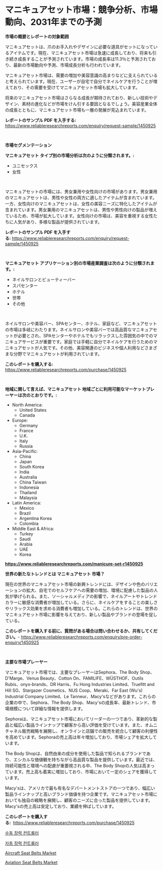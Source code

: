 <p><h1>マニキュアセット市場：競争分析、市場動向、2031年までの予測</h1></p><p><strong>市場の概要とレポートの対象範囲</strong></p>
<p><p>マニキュアセットは、爪のお手入れやデザインに必要な道具がセットになっているアイテムです。現在、マニキュアセット市場は急速に成長しており、将来も引き続き成長することが予測されています。市場の成長率は11.3％と予測されており、最新の市場動向や予測、市場成長分析も行われています。</p><p>マニキュアセット市場は、需要の増加や美容意識の高まりなどに支えられていると考えられています。現在、ユーザーが自宅で自分でネイルケアを行うことが増えており、その需要を受けてマニキュアセット市場も拡大しています。</p><p>将来のマニキュアセット市場はさらなる成長が期待されており、新しい技術やデザイン、素材の進化などが市場をけん引する要因となるでしょう。美容産業全体の成長とともに、マニキュアセット市場も一層の発展が見込まれています。</p></p>
<p><strong>レポートのサンプル PDF を入手する:</strong> <a href="https://www.reliableresearchreports.com/enquiry/request-sample/1450925">https://www.reliableresearchreports.com/enquiry/request-sample/1450925</a></p>
<p>&nbsp;</p>
<p><strong>市場セグメンテーション</strong></p>
<p><strong>マニキュアセット タイプ別の市場分析は次のように分類されます。:</strong></p>
<p><ul><li>ユニセックス</li><li>女性</li></ul></p>
<p>&nbsp;</p>
<p><p>マニキュアセットの市場には、男女兼用や女性向けの市場があります。男女兼用のマニキュアセットは、男性や女性の両方に適したアイテムが含まれています。一方、女性向けのマニキュアセットは、女性の美容ニーズに特化したアイテムが含まれています。男女兼用のマニキュアセットは、男性や男性向けの製品が増えているため、市場が拡大しています。女性向けの市場は、美容を重視する女性たちに人気があり、多様な製品が提供されています。</p></p>
<p><strong>レポートのサンプル PDF を入手する:</strong>&nbsp;<a href="https://www.reliableresearchreports.com/enquiry/request-sample/1450925">https://www.reliableresearchreports.com/enquiry/request-sample/1450925</a></p>
<p>&nbsp;</p>
<p><strong> マニキュアセット アプリケーション別の市場産業調査は次のように分類されます。:</strong></p>
<p><ul><li>ネイルサロンとビューティーバー</li><li>スパセンター</li><li>ホテル</li><li>世帯</li><li>その他</li></ul></p>
<p>&nbsp;</p>
<p><p>ネイルサロンや美容バー、SPAセンター、ホテル、家庭など、マニキュアセットの市場は多岐にわたります。ネイルサロンや美容バーでは高品質なマニキュアセットが必要とされ、SPAセンターやホテルでもリラックスした雰囲気の中でのマニキュアサービスが重要です。家庭では手軽に自分でネイルケアを行うためのマニキュアセットが人気です。その他、美容関連のビジネスや個人利用などさまざまな分野でマニキュアセットが利用されています。</p></p>
<p><strong>このレポートを購入する:</strong>&nbsp; <a href="https://www.reliableresearchreports.com/purchase/1450925">https://www.reliableresearchreports.com/purchase/1450925</a></p>
<p>&nbsp;</p>
<p><strong>地域に関して言えば、マニキュアセット 地域ごとに利用可能なマーケットプレーヤーは次のとおりです。:</strong></p>
<p><ul>
    <li>
        North America:
        <ul>
            <li>United States</li>
            <li>Canada</li>
        </ul>
    </li>
    <li>
        Europe:
        <ul>
            <li>Germany</li>
            <li>France</li>
            <li>U.K.</li>
            <li>Italy</li>
            <li>Russia</li>
        </ul>
    </li>
    <li>
        Asia-Pacific:
        <ul>
            <li>China</li>
            <li>Japan</li>
            <li>South Korea</li>
            <li>India</li>
            <li>Australia</li>
            <li>China Taiwan</li>
            <li>Indonesia</li>
            <li>Thailand</li>
            <li>Malaysia</li>
        </ul>
    </li>
    <li>
        Latin America:
        <ul>
            <li>Mexico</li>
            <li>Brazil</li>
            <li>Argentina Korea</li>
            <li>Colombia</li>
        </ul>
    </li>
    <li>
        Middle East & Africa:
        <ul>
            <li>Turkey</li>
            <li>Saudi</li>
            <li>Arabia</li>
            <li>UAE</li>
            <li>Korea</li>
        </ul>
    </li>
    </ul></p>
<p><strong><a href="https://www.reliableresearchreports.com/manicure-set-r1450925">https://www.reliableresearchreports.com/manicure-set-r1450925</a></strong>&nbsp;</p>
<p><strong>世界の新たなトレンドとは マニキュアセット 市場？</strong></p>
<p><p>現在の世界のマニキュアセット市場の新興トレンドには、デザインや色のバリエーションの拡大、自宅でのセルフケアへの需要の増加、環境に配慮した製品の人気が挙げられる。また、ソーシャルメディアの影響で、ネイルアートやトレンドカラーに敏感な消費者が増加している。さらに、ネイルケアをすることの楽しさやリラックス効果を求める消費者も増加している。これらのトレンドは、世界のマニキュアセット市場に影響を与えており、新しい製品やブランドの登場を促している。</p></p>
<p><strong>このレポートを購入する前に、質問がある場合は問い合わせるか、共有してください。</strong>- <a href="https://www.reliableresearchreports.com/enquiry/pre-order-enquiry/1450925">https://www.reliableresearchreports.com/enquiry/pre-order-enquiry/1450925</a></p>
<p>&nbsp;</p>
<p><strong>主要な市場プレーヤー</strong></p>
<p><p>マニキュアセット市場では、主要なプレーヤーはSephora、The Body Shop、D'Marge、Venus Beauty、Cotton On、FAMILIFE、WÜSTHOF、Outils Rubis、onyx-brands、DR Harris、Fu Hong Industries Limited、Truefitt and Hill SG、Stargazer Cosmetics、NUS Coop、Meraki、Far East (Wu's) Industrial Company Limited、Le Tanneur、Macy'sなどがあります。これらの企業の中で、Sephora、The Body Shop、Macy'sの成長率、最新トレンド、市場規模について詳細な情報を提供します。</p><p>Sephoraは、マニキュアセット市場においてリーダーの一つであり、革新的な製品と幅広い製品ラインナップで顧客から高い評価を受けています。また、オムニチャネル販売戦略を展開し、オンラインと店舗での販売を統合して顧客の利便性を高めています。Sephoraの売上高は年々増加しており、市場シェアを拡大しています。</p><p>The Body Shopは、自然由来の成分を使用した製品で知られるブランドであり、エシカルな価値観を持ちながら高品質な製品を提供しています。最近では、持続可能性と環境への配慮が重要視される中、The Body Shopの人気は高まっています。売上高も着実に増加しており、市場において一定のシェアを獲得しています。</p><p>Macy'sは、アメリカで最も有名なデパートメントストアの一つであり、幅広い製品ラインナップと高いブランド価値を持つ企業です。マニキュアセット市場においても独自の戦略を展開し、顧客のニーズに合った製品を提供しています。Macy'sの売上高は安定しており、業績を伸ばしています。</p></p>
<p><strong>このレポートを購入する:</strong>&nbsp;&nbsp;<a href="https://www.reliableresearchreports.com/purchase/1450925">https://www.reliableresearchreports.com/purchase/1450925</a></p>
<p><p><a href="https://github.com/Penelolack456456/Market-Research-Report-List-1/blob/main/952626819027.md">수동 장력 컨트롤러</a></p><p><a href="https://github.com/darrellockm3ytan895656/Market-Research-Report-List-1/blob/main/301266019028.md">자동 장력 컨트롤러</a></p><p><a href="https://github.com/shotows/Market-Research-Report-List-2/blob/main/aircraft-seat-belts-market.md">Aircraft Seat Belts Market</a></p><p><a href="https://github.com/Sinjinluong3e0awx2m195k76/Market-Research-Report-List-2/blob/main/aviation-seat-belts-market.md">Aviation Seat Belts Market</a></p></p>